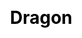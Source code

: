 ---
title: Dragon
layout: dream_interpretation/kind_single
description: Dream interpretation - animal - dragon.
js: []
css: ["css/luck/dream_interpretation/dream_interpretation.css"]
---